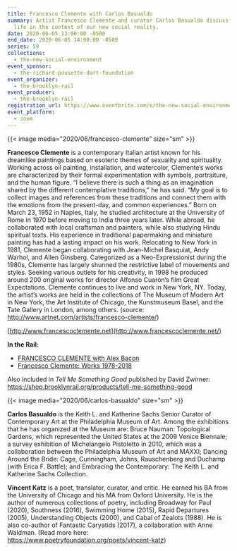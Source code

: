 ```yaml
---
title: Francesco Clemente with Carlos Basualdo
summary: Artist Francesco Clemente and curator Carlos Basualdo discuss creative
  life in the context of our new social reality.
date: 2020-06-05 13:00:00 -0500
end_date: 2020-06-05 14:00:00 -0500
series: 59
collections:
  - the-new-social-environment
event_sponsor:
  - the-richard-pousette-dart-foundation
event_organizer:
  - the-brooklyn-rail
event_producer:
  - the-brooklyn-rail
registration_url: https://www.eventbrite.com/e/the-new-social-environment-59-francesco-clemente-tickets-106991081204
event_platform:
  - zoom
---
```


{{< image media="2020/06/francesco-clemente" size="sm" >}}

**Francesco Clemente** is a contemporary Italian artist known for his dreamlike paintings based on esoteric themes of sexuality and spirituality. Working across oil painting, installation, and watercolor, Clemente’s works are characterized by their formal experimentation with symbols, portraiture, and the human figure. “I believe there is such a thing as an imagination shared by the different contemplative traditions,” he has said. “My goal is to collect images and references from these traditions and connect them with the emotions from the present-day, and common experiences.” Born on March 23, 1952 in Naples, Italy, he studied architecture at the University of Rome in 1970 before moving to India three years later. While abroad, he collaborated with local craftsman and painters, while also studying Hindu spiritual texts. His experience in traditional papermaking and miniature painting has had a lasting impact on his work. Relocating to New York in 1981, Clemente began collaborating with Jean-Michel Basquiat, Andy Warhol, and Allen Ginsberg. Categorized as a Neo-Expressionist during the 1980s, Clemente has largely shunned the restrictive label of movements and styles. Seeking various outlets for his creativity, in 1998 he produced around 200 original works for director Alfonso Cuaròn’s film Great Expectations. Clemente continues to live and work in New York, NY. Today, the artist’s works are held in the collections of The Museum of Modern Art in New York, the Art Institute of Chicago, the Kunstmuseum Basel, and the Tate Gallery in London, among others. (source: <http://www.artnet.com/artists/francesco-clemente/>)

[http://www.francescoclemente.net](http://www.francescoclemente.net/)

**In the Rail:**

* [FRANCESCO CLEMENTE with Alex Bacon](https://brooklynrail.org/2013/05/art/francesco-clemente-in-conversation-with-alex-bacon)
* [Francesco Clemente: Works 1978-2018](https://brooklynrail.org/2019/02/artseen/Francesco-Clemente-Works-1978-2018)

Also included in *Tell Me Something Good* published by David Zwirner: <https://shop.brooklynrail.org/products/tell-me-something-good>


{{< image media="2020/06/carlos-basualdo" size="sm" >}}

**Carlos Basualdo** is the Keith L. and Katherine Sachs Senior Curator of Contemporary Art at the Philadelphia Museum of Art. Among the exhibitions that he has organized at the Museum are: Bruce Nauman: Topological Gardens, which represented the United States at the 2009 Venice Biennale; a survey exhibition of Michelangelo Pistoletto in 2010, which was a collaboration between the Philadelphia Museum of Art and MAXXI; Dancing Around the Bride: Cage, Cunningham, Johns, Rauschenberg and Duchamp (with Erica F. Battle); and Embracing the Contemporary: The Keith L. and Katherine Sachs Collection.

**Vincent Katz** is a poet, translator, curator, and critic. He earned his BA from the University of Chicago and his MA from Oxford University. He is the author of numerous collections of poetry, including Broadway for Paul (2020), Southness (2016), Swimming Home (2015), Rapid Departures (2005), Understanding Objects (2000), and Cabal of Zealots (1988). He is also co-author of Fantastic Caryatids (2017), a collaboration with Anne Waldman. (Read more here: <https://www.poetryfoundation.org/poets/vincent-katz>)
